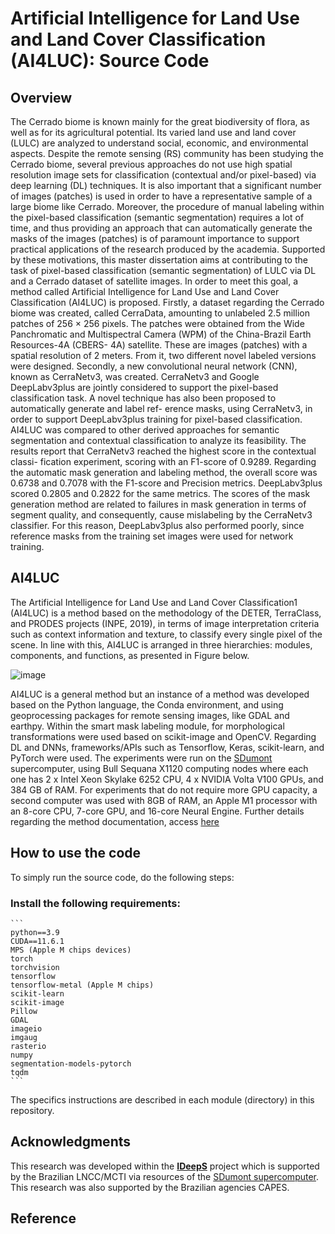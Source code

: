 # Artificial Intelligence for Land Use and Land Cover Classification (AI4LUC): Source Code

## Overview
The Cerrado biome is known mainly for the great biodiversity of flora, as well as for its agricultural potential. Its varied land use and land cover (LULC) are analyzed to understand social, economic, and environmental aspects. Despite the remote sensing (RS) community has been studying the Cerrado biome, several previous approaches do not use high spatial resolution image sets for classification (contextual and/or pixel-based) via deep learning (DL) techniques. It is also important that a significant number of images (patches) is used in order to have a representative sample of a large biome like Cerrado. Moreover, the procedure of manual labeling within the pixel-based classification (semantic segmentation) requires a lot of time, and thus providing an approach that can automatically generate the masks of the images (patches) is of paramount importance to support practical applications of the research produced by the academia. Supported by these motivations, this master dissertation aims at contributing to the task of pixel-based classification (semantic segmentation) of LULC via DL and a Cerrado dataset of satellite images. In order to meet this goal, a method called Artificial Intelligence for Land Use and Land Cover Classification (AI4LUC) is proposed. Firstly, a dataset regarding the Cerrado biome was created, called CerraData, amounting to unlabeled 2.5 million patches of 256 × 256 pixels. The patches were obtained from the Wide Panchromatic and Multispectral Camera (WPM) of the China-Brazil Earth Resources-4A (CBERS- 4A) satellite. These are images (patches) with a spatial resolution of 2 meters. From it, two different novel labeled versions were designed. Secondly, a new convolutional neural network (CNN), known as CerraNetv3, was created. CerraNetv3 and Google DeepLabv3plus are jointly considered to support the pixel-based classification task. A novel technique has also been proposed to automatically generate and label ref- erence masks, using CerraNetv3, in order to support DeepLabv3plus training for pixel-based classification. AI4LUC was compared to other derived approaches for semantic segmentation and contextual classification to analyze its feasibility. The results report that CerraNetv3 reached the highest score in the contextual classi- fication experiment, scoring with an F1-score of 0.9289. Regarding the automatic mask generation and labeling method, the overall score was 0.6738 and 0.7078 with the F1-score and Precision metrics. DeepLabv3plus scored 0.2805 and 0.2822 for the same metrics. The scores of the mask generation method are related to failures in mask generation in terms of segment quality, and consequently, cause mislabeling by the CerraNetv3 classifier. For this reason, DeepLabv3plus also performed poorly, since reference masks from the training set images were used for network training.

## AI4LUC
The Artificial Intelligence for Land Use and Land Cover Classification1 (AI4LUC) is a method based on the methodology of the DETER, TerraClass, and PRODES projects (INPE, 2019), in terms of image interpretation criteria such as context information and texture, to classify every single pixel of the scene. In line with this, AI4LUC is arranged in three hierarchies: modules, components, and functions, as presented in Figure below.

![image](set_page/img/pipeline.jpeg)

AI4LUC is a general method but an instance of a method was developed based on the Python language, the Conda environment, and using geoprocessing packages for remote sensing images, like GDAL and earthpy. Within the smart mask labeling module, for morphological transformations were used based on scikit-image and OpenCV. Regarding DL and DNNs, frameworks/APIs such as Tensorflow, Keras, scikit-learn, and PyTorch were used. The experiments were run on the [SDumont](https://sdumont.lncc.br/) supercomputer, using Bull Sequana X1120 computing nodes where each one has 2 x Intel Xeon Skylake 6252 CPU, 4 x NVIDIA Volta V100 GPUs, and 384 GB of RAM. For experiments that do not require more GPU capacity, a second computer was used with 8GB of RAM, an Apple M1 processor with an 8-core CPU, 7-core GPU, and 16-core Neural Engine. Further details regarding the method documentation, access [here](https://drive.google.com/file/d/1ez-55LoOPiyaCJdD-LrTJ2-UNBuEPODW/view?usp=share_link)


## How to use the code

To simply run the source code, do the following steps:

### Install the following requirements:
    
    ```
    python==3.9
    CUDA==11.6.1
    MPS (Apple M chips devices)
    torch
    torchvision
    tensorflow
    tensorflow-metal (Apple M chips)
    scikit-learn
    scikit-image
    Pillow
    GDAL
    imageio
    imgaug
    rasterio
    numpy
    segmentation-models-pytorch
    tqdm
    ```

The specifics instructions are described in each module (directory) in this repository. 

## Acknowledgments

This research was developed within the [**IDeepS**](https://github.com/vsantjr/IDeepS) project which is supported by the Brazilian LNCC/MCTI via resources of the [SDumont supercomputer](http://sdumont.lncc.br). This research was also supported by the Brazilian agencies CAPES. 

## Reference
